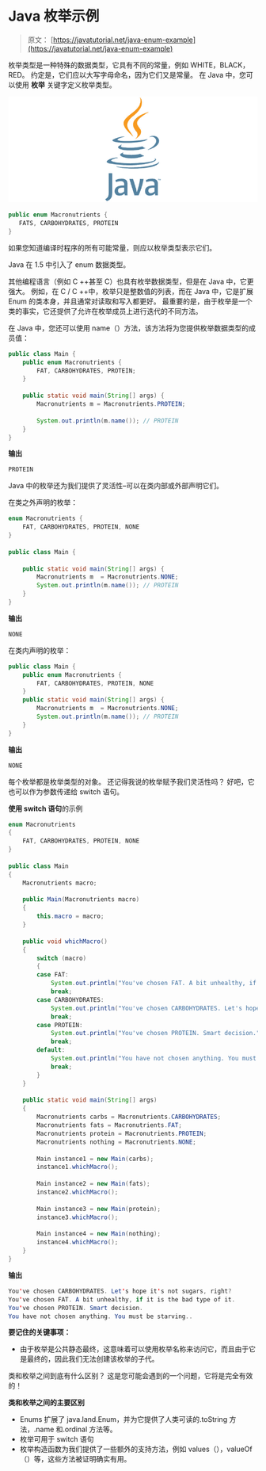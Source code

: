 # Java 枚举示例

> 原文： [https://javatutorial.net/java-enum-example](https://javatutorial.net/java-enum-example)

枚举类型是一种特殊的数据类型，它具有不同的常量，例如 WHITE，BLACK，RED。 约定是，它们应以大写字母命名，因为它们又是常量。 在 Java 中，您可以使用 **枚举** 关键字定义枚举类型。

![java-featured-image](img/e0db051dedc1179e7424b6d998a6a772.jpg)

```java
public enum Macronutrients {
   FATS, CARBOHYDRATES, PROTEIN
}
```

如果您知道编译时程序的所有可能常量，则应以枚举类型表示它们。

Java 在 1.5 中引入了 enum 数据类型。

其他编程语言（例如 C ++甚至 C）也具有枚举数据类型，但是在 Java 中，它更强大。 例如，在 C / C ++中，枚举只是整数值的列表，而在 Java 中，它是扩展 Enum 的类本身，并且通常对读取和写入都更好。 最重要的是，由于枚举是一个类的事实，它还提供了允许在枚举成员上进行迭代的不同方法。

在 Java 中，您还可以使用 name（）方法，该方法将为您提供枚举数据类型的成员值：

```java
public class Main {
    public enum Macronutrients {
        FAT, CARBOHYDRATES, PROTEIN;
    }

    public static void main(String[] args) {
        Macronutrients m = Macronutrients.PROTEIN;

        System.out.println(m.name()); // PROTEIN
    }
}
```

**输出**

```java
PROTEIN
```

Java 中的枚举还为我们提供了灵活性–可以在类内部或外部声明它们。

在类之外声明的枚举：

```java
enum Macronutrients {
    FAT, CARBOHYDRATES, PROTEIN, NONE
}

public class Main {

    public static void main(String[] args) {
        Macronutrients m  = Macronutrients.NONE;
        System.out.println(m.name()); // PROTEIN
    }
}
```

**输出**

```java
NONE

```

在类内声明的枚举：

```java
public class Main {
    public enum Macronutrients {
        FAT, CARBOHYDRATES, PROTEIN, NONE
    }
    public static void main(String[] args) {
        Macronutrients m  = Macronutrients.NONE;
        System.out.println(m.name()); // PROTEIN
    }
}
```

**输出**

```java
NONE
```

每个枚举都是枚举类型的对象。 还记得我说的枚举赋予我们灵活性吗？ 好吧，它也可以作为参数传递给 switch 语句。

**使用 switch 语句**的示例

```java
enum Macronutrients 
{ 
    FAT, CARBOHYDRATES, PROTEIN, NONE
} 

public class Main 
{ 
    Macronutrients macro; 

    public Main(Macronutrients macro) 
    { 
        this.macro = macro; 
    } 

    public void whichMacro() 
    { 
        switch (macro) 
        { 
        case FAT: 
            System.out.println("You've chosen FAT. A bit unhealthy, if it is the bad type of it."); 
            break; 
        case CARBOHYDRATES: 
            System.out.println("You've chosen CARBOHYDRATES. Let's hope it's not sugars, right?"); 
            break; 
        case PROTEIN: 
            System.out.println("You've chosen PROTEIN. Smart decision."); 
            break; 
        default: 
            System.out.println("You have not chosen anything. You must be starving.."); 
            break; 
        } 
    } 

    public static void main(String[] args) 
    { 
        Macronutrients carbs = Macronutrients.CARBOHYDRATES;
        Macronutrients fats = Macronutrients.FAT;
        Macronutrients protein = Macronutrients.PROTEIN;
        Macronutrients nothing = Macronutrients.NONE;

        Main instance1 = new Main(carbs); 
        instance1.whichMacro(); 

        Main instance2 = new Main(fats); 
        instance2.whichMacro(); 

        Main instance3 = new Main(protein); 
        instance3.whichMacro(); 

        Main instance4 = new Main(nothing); 
        instance4.whichMacro(); 
    } 
}
```

**输出**

```java
You've chosen CARBOHYDRATES. Let's hope it's not sugars, right?
You've chosen FAT. A bit unhealthy, if it is the bad type of it.
You've chosen PROTEIN. Smart decision.
You have not chosen anything. You must be starving..

```

**要记住的关键事项：**

*   由于枚举是公共静态最终，这意味着可以使用枚举名称来访问它，而且由于它是最终的，因此我们无法创建该枚举的子代。

类和枚举之间到底有什么区别？ 这是您可能会遇到的一个问题，它将是完全有效的！

**类和枚举之间的主要区别**

*   Enums 扩展了 java.land.Enum，并为它提供了人类可读的.toString 方法，.name 和.ordinal 方法等。
*   枚举可用于 switch 语句
*   枚举构造函数为我们提供了一些额外的支持方法，例如 values（），valueOf（）等，这些方法被证明确实有用。